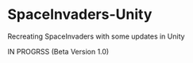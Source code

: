 # SpaceInvaders-Unity
Recreating SpaceInvaders with some updates in Unity

IN PROGRSS (Beta Version 1.0)
